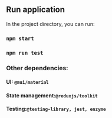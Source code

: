 
## Run application

In the project directory, you can run:

### `npm start`
### `npm run test`

### Other dependencies:
#### UI: `@mui/material`
#### State management:`@reduxjs/toolkit`
#### Testing:`@testing-library, jest, enzyme`


